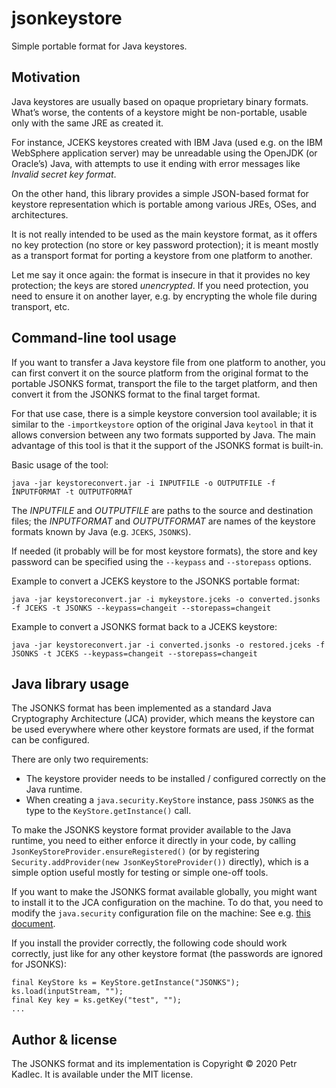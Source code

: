 jsonkeystore
============
Simple portable format for Java keystores.

Motivation
----------
Java keystores are usually based on opaque proprietary binary formats. What’s worse, the contents of a keystore might be non-portable, usable only with the same JRE as created it.

For instance, JCEKS keystores created with IBM Java (used e.g. on the IBM WebSphere application server) may be unreadable using the OpenJDK (or Oracle’s) Java, with attempts to use it ending with error messages like _Invalid secret key format_.

On the other hand, this library provides a simple JSON-based format for keystore representation which is portable among various JREs, OSes, and architectures.

It is not really intended to be used as the main keystore format, as it offers no key protection (no store or key password protection); it is meant mostly as a transport format for porting a keystore from one platform to another.

Let me say it once again: the format is insecure in that it provides no key protection; the keys are stored _unencrypted_. If you need protection, you need to ensure it on another layer, e.g. by encrypting the whole file during transport, etc.

Command-line tool usage
-----------------------
If you want to transfer a Java keystore file from one platform to another, you can first convert it on the source platform from the original format to the portable JSONKS format, transport the file to the target platform, and then convert it from the JSONKS format to the final target format.

For that use case, there is a simple keystore conversion tool available; it is similar to the `-importkeystore` option of the original Java `keytool` in that it allows conversion between any two formats supported by Java. The main advantage of this tool is that it the support of the JSONKS format is built-in.

Basic usage of the tool:

`java -jar keystoreconvert.jar -i INPUTFILE -o OUTPUTFILE -f INPUTFORMAT -t OUTPUTFORMAT`

The _INPUTFILE_ and _OUTPUTFILE_ are paths to the source and destination files; the _INPUTFORMAT_ and _OUTPUTFORMAT_ are names of the keystore formats known by Java (e.g. `JCEKS`, `JSONKS`).

If needed (it probably will be for most keystore formats), the store and key password can be specified using the `--keypass` and `--storepass` options.

Example to convert a JCEKS keystore to the JSONKS portable format:

`java -jar keystoreconvert.jar -i mykeystore.jceks -o converted.jsonks -f JCEKS -t JSONKS --keypass=changeit --storepass=changeit`

Example to convert a JSONKS format back to a JCEKS keystore:

`java -jar keystoreconvert.jar -i converted.jsonks -o restored.jceks -f JSONKS -t JCEKS --keypass=changeit --storepass=changeit`

Java library usage
------------------
The JSONKS format has been implemented as a standard Java Cryptography Architecture (JCA) provider, which means the keystore can be used everywhere where other keystore formats are used, if the format can be configured.

There are only two requirements:
- The keystore provider needs to be installed / configured correctly on the Java runtime.
- When creating a `java.security.KeyStore` instance, pass `JSONKS` as the type to the `KeyStore.getInstance()` call.

To make the JSONKS keystore format provider available to the Java runtime, you need to either enforce it directly in your code, by calling `JsonKeyStoreProvider.ensureRegistered()` (or by registering `Security.addProvider(new JsonKeyStoreProvider())` directly), which is a simple option useful mostly for testing or simple one-off tools.

If you want to make the JSONKS format available globally, you might want to install it to the JCA configuration on the machine. To do that, you need to modify the `java.security` configuration file on the machine: See e.g. [this document](https://docs.oracle.com/en/java/javase/11/security/howtoimplaprovider.html#JSSEC-GUID-831AA25F-F702-442D-A2E4-8DA6DEA16F33).

If you install the provider correctly, the following code should work correctly, just like for any other keystore format (the passwords are ignored for JSONKS):

```
final KeyStore ks = KeyStore.getInstance("JSONKS");
ks.load(inputStream, "");
final Key key = ks.getKey("test", "");
...
```

Author & license
----------------
The JSONKS format and its implementation is Copyright © 2020 Petr Kadlec. It is available under the MIT license.
